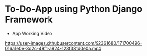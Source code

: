 # To-Do-App using Python Django Framework

* App Working Video
  
https://user-images.githubusercontent.com/92361680/171700496-016a1e0e-3d2c-49f1-a924-123f381d0e0a.mp4

